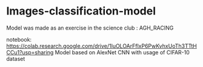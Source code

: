 # Images-classification-model
Model was made as an exercise in the science club : AGH_RACING

notebook: https://colab.research.google.com/drive/1luOLOArFflxP6PwKvhxUoTh3TTtHCCu1?usp=sharing Model based on AlexNet CNN with usage of CIFAR-10 dataset
